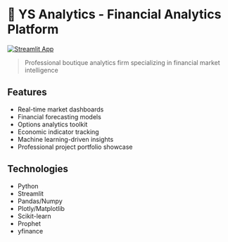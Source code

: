 
# 🚀 YS Analytics - Financial Analytics Platform

[![Streamlit App](https://static.streamlit.io/badges/streamlit_badge_black_white.svg)](https://ys-analytics.streamlit.app/)

> Professional boutique analytics firm specializing in financial market intelligence

## Features
- Real-time market dashboards
- Financial forecasting models
- Options analytics toolkit
- Economic indicator tracking
- Machine learning-driven insights
- Professional project portfolio showcase

## Technologies
- Python
- Streamlit
- Pandas/Numpy
- Plotly/Matplotlib
- Scikit-learn
- Prophet
- yfinance


